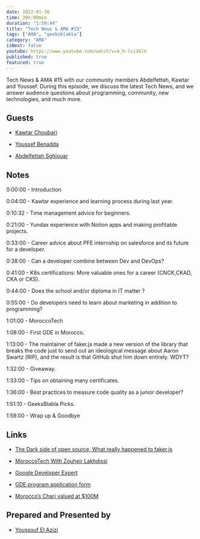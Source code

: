 ```yaml
---
date: 2022-01-30
time: 20h:00min
duration: "1:59:44"
title: "Tech News & AMA #15"
tags: ["AMA", "geeksblabla"]
category: "AMA"
isNext: false
youtube: https://www.youtube.com/watch?v=4_h-lxi3GlU
published: true
featured: true
---
```


Tech News & AMA #15 with our community members Abdelfettah, Kawtar and Youssef. During this episode, we discuss the latest Tech News, and we answer audience questions about programming, community, new technologies, and much more.

## Guests

- [Kawtar Choubari](https://www.linkedin.com/in/choubari/)

- [Youssef Benadda](https://twitter.com/_yudax)

- [Abdelfettah Sghiouar](https://twitter.com/boredabdel)


## Notes

0:00:00 - Introduction

0:04:00 - Kawtar experience and learning process during last year.

0:10:32 - Time management advice for beginners.

0:21:00 - Yundax experience with Notion apps and making profitable projects.

0:33:00 - Career advice about PFE internship on salesforce and its future for a developer.

0:38:00 - Can a developer combine between Dev and DevOps?

0:41:00 - K8s certifications: More valuable ones for a career (CNCK,CKAD, CKA or CKS).

0:44:00 - Does the school and/or diploma in IT matter ?

0:55:00 - Do developers need to learn about marketing in addition to programming?

1:01:00 - MoroccoTech

1:08:00 - First GDE in Morocco.

1:13:00 - The maintainer of faker.js made a new version of the library that breaks the code just to send out an ideological message about Aaron Swartz (RIP), and the result is that GitHub shut him down entirely. WDYT?

1:32:00 - Giveaway.

1:33:00 - Tips on obtaining many certificates.

1:36:00 - Best practices to measure code quality as a junior developer?

1:51:10 - GeeksBlabla Picks.

1:59:00 - Wrap up & Goodbye

## Links

- [The Dark side of open source, What really happened to faker.js](https://www.youtube.com/watch?v=R6S-b_k-ZKY)

- [MoroccoTech With Zouheir Lakhdissi](https://anchor.fm/biztech-morocco/episodes/BizTech-Talks---Episode-1---MoroccoTech-With-Zouheir-Lakhdissi-e1dgg7h)

- [Google Developer Expert](https://developers.google.com/community/experts)

- [GDE program application form](https://drive.google.com/file/d/10BX6nebskPv8Pc3gscSV1A35LwoFOP_y/view)

- [Morocco’s Chari valued at $100M](https://techcrunch.com/2022/01/20/moroccos-chari-valued-at-100m-in-bridge-round-as-it-looks-to-pilot-bnpl-services/)

## Prepared and Presented by

- [Youssouf El Azizi](https://elazizi.com/)
